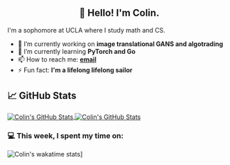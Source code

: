 <h2 align="center">👋 Hello! I'm Colin.</h2>

I'm a sophomore at UCLA where I study math and CS.

- 🔭 I’m currently working on **image translational GANS and algotrading**
- 🌱 I’m currently learning **PyTorch and Go**
- 📫 How to reach me: **[email](mailto:colinpcurtis826@ucla.edu)**
- ⚡ Fun fact: **I'm a lifelong lifelong sailor**

## &#x1f4c8; GitHub Stats

<a href="https://github.com/Zhenye-Na/Zhenye-Na">
  <img align="center" src="https://github-readme-stats.vercel.app/api?username=colinpcurtis&show_icons=true&theme=radical" alt="Colin's GitHub Stats" />
</a>

<a href="https://github.com/Zhenye-Na/Zhenye-Na">
  <img align="center" src="https://github-readme-stats.vercel.app/api/top-langs/?username=colinpcurtis&langs_count=8&theme=radical&hide=jupyter%20notebook" alt="Colin's GitHub Stats" />
</a>

### 💻  This week, I spent my time on:

![Colin's wakatime stats](https://github-readme-stats.vercel.app/api/wakatime?username=colinpcurtis&line_height=27&title_color=6aa6f8&text_color=8a919a&icon_color=6aa6f8&bg_color=0e1116)]

<!--
- 👯 I’m looking to collaborate on ...
- 🤔 I’m looking for help with ...
- 💬 Ask me about ...

- 😄 Pronouns: ...
-->
